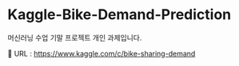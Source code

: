 # Kaggle-Bike-Demand-Prediction

머신러닝 수업 기말 프로젝트 개인 과제입니다.

🔗 URL : https://www.kaggle.com/c/bike-sharing-demand
